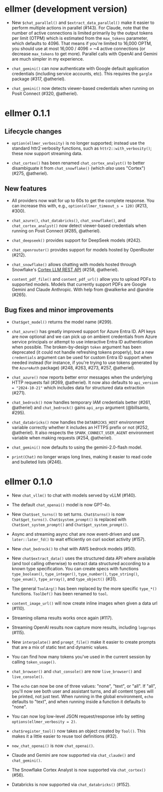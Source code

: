 # ellmer (development version)

* New `$chat_parallel()` and `$extract_data_parallel()` make it easier to
  perform multiple actions in parallel (#143). For Claude, note that the number
  of active connections is limited primarily by the output tokens per limit
  (OTPM) which is estimated from the `max_tokens` parameter, which defaults to
  4096. That means if you're limited to 16,000 OPTM, you should use at
  most 16,000 / 4096 = ~4 active connections (or decrease `max_tokens` to
  get more). Parallel calls with OpenAI and Gemini are much simpler in
  my experience.

* `chat_gemini()` can now authenticate with Google default application
  credentials (including service accounts, etc). This requires the `gargle`
  package (#317, @atheriel).

* `chat_gemini()` now detects viewer-based credentials when running on Posit
  Connect (#320, @atheriel).

# ellmer 0.1.1

## Lifecycle changes

* `option(ellmer_verbosity)` is no longer supported; instead use the standard
  httr2 verbosity functions, such as `httr2::with_verbosity()`; these now
  support streaming data.

* `chat_cortex()` has been renamed `chat_cortex_analyst()` to better
  disambiguate it from `chat_snowflake()` (which *also* uses "Cortex")
  (#275, @atheriel).

## New features

* All providers now wait for up to 60s to get the complete response. You can
  increase this with, e.g., `option(ellmer_timeout_s = 120)` (#213, #300).

* `chat_azure()`, `chat_databricks()`, `chat_snowflake()`, and
  `chat_cortex_analyst()` now detect viewer-based credentials when running on
  Posit Connect (#285, @atheriel).

* `chat_deepseek()` provides support for DeepSeek models (#242).

* `chat_openrouter()` provides support for models hosted by OpenRouter (#212).

* `chat_snowflake()` allows chatting with models hosted through Snowflake's
  [Cortex LLM REST API](https://docs.snowflake.com/en/user-guide/snowflake-cortex/cortex-llm-rest-api)
  (#258, @atheriel).

* `content_pdf_file()` and `content_pdf_url()` allow you to upload PDFs to
  supported models. Models that currently support PDFs are Google Gemini and
  Claude Anthropic. With help from @walkerke and @andrie (#265).

## Bug fixes and minor improvements

* `Chat$get_model()` returns the model name (#299).

* `chat_azure()` has greatly improved support for Azure Entra ID. API keys are
  now optional and we can pick up on ambient credentials from Azure service
  principals or attempt to use interactive Entra ID authentication when
  possible. The broken-by-design `token` argument has been deprecated (it
  could not handle refreshing tokens properly), but a new `credentials`
  argument can be used for custom Entra ID support when needed instead
  (for instance, if you're trying to use tokens generated by the `AzureAuth`
  package) (#248, #263, #273, #257, @atheriel).

* `chat_azure()` now reports better error messages when the underlying HTTP
  requests fail (#269, @atheriel). It now also defaults to
  `api_version = "2024-10-21"` which includes data for structured data
  extraction (#271).

* `chat_bedrock()` now handles temporary IAM credentials better
  (#261, @atheriel) and `chat_bedrock()` gains `api_args` argument (@billsanto, #295).

* `chat_databricks()` now handles the `DATABRICKS_HOST` environment variable
  correctly whether it includes an HTTPS prefix or not (#252, @atheriel).
  It also respects the `SPARK_CONNECT_USER_AGENT` environment variable when
  making requests (#254, @atheriel).

* `chat_gemini()` now defaults to using the gemini-2.0-flash model.

* `print(Chat)` no longer wraps long lines, making it easier to read code
  and bulleted lists (#246).

# ellmer 0.1.0

* New `chat_vllm()` to chat with models served by vLLM (#140).

* The default `chat_openai()` model is now GPT-4o.

* New `Chat$set_turns()` to set turns. `Chat$turns()` is now `Chat$get_turns()`. `Chat$system_prompt()` is replaced with `Chat$set_system_prompt()` and `Chat$get_system_prompt()`.

* Async and streaming async chat are now event-driven and use `later::later_fd()` to wait efficiently on curl socket activity (#157).

* New `chat_bedrock()` to chat with AWS bedrock models (#50).

* New `chat$extract_data()` uses the structured data API where available (and tool calling otherwise) to extract data structured according to a known type specification. You can create specs with functions `type_boolean()`, `type_integer()`, `type_number()`, `type_string()`, `type_enum()`, `type_array()`, and `type_object()` (#31).

* The general `ToolArg()` has been replaced by the more specific `type_*()` functions. `ToolDef()` has been renamed to `tool`.

* `content_image_url()` will now create inline images when given a data url (#110).

* Streaming ollama results works once again (#117).

* Streaming OpenAI results now capture more results, including `logprops` (#115).

* New `interpolate()` and `prompt_file()` make it easier to create prompts that are a mix of static text and dynamic values.

* You can find how many tokens you've used in the current session by calling `token_usage()`.

* `chat_browser()` and `chat_console()` are now `live_browser()` and `live_console()`.

* The `echo` can now be one of three values: "none", "text", or "all". If "all", you'll now see both user and assistant turns, and all content types will be printed, not just text. When running in the global environment, `echo` defaults to "text", and when running inside a function it defaults to "none".

* You can now log low-level JSON request/response info by setting `options(ellmer_verbosity = 2)`.

* `chat$register_tool()` now takes an object created by `Tool()`. This makes it a little easier to reuse tool definitions (#32).

* `new_chat_openai()` is now `chat_openai()`.

* Claude and Gemini are now supported via `chat_claude()` and `chat_gemini()`.

* The Snowflake Cortex Analyst is now supported via `chat_cortex()` (#56).

* Databricks is now supported via `chat_databricks()` (#152).
